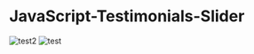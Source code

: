 ﻿# JavaScript-Testimonials-Slider
![test2](https://user-images.githubusercontent.com/86140822/193466622-beb7a6c2-8cfa-4cc2-8354-bd67fa686246.png)
![test](https://user-images.githubusercontent.com/86140822/193466624-30d2127b-e3b8-40ab-ae37-db21de607535.png)
